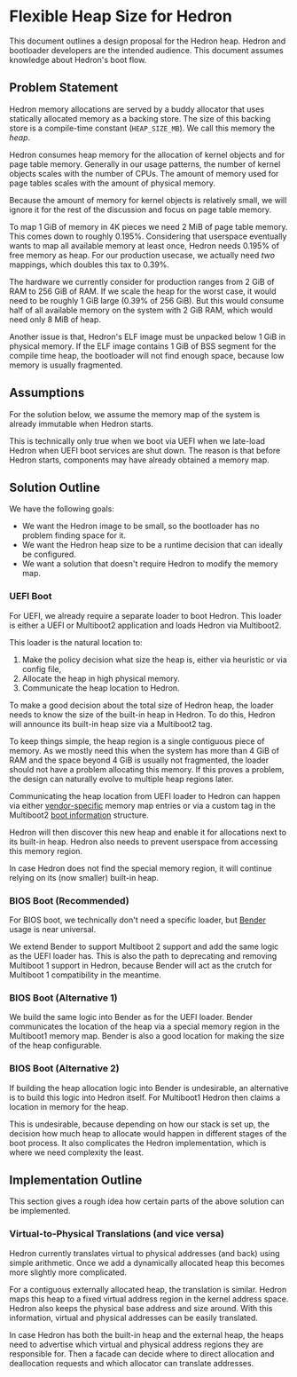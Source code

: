 # Flexible Heap Size for Hedron

This document outlines a design proposal for the Hedron heap. Hedron
and bootloader developers are the intended audience. This document
assumes knowledge about Hedron's boot flow.

## Problem Statement

Hedron memory allocations are served by a buddy allocator that uses
statically allocated memory as a backing store. The size of this
backing store is a compile-time constant (`HEAP_SIZE_MB`). We call
this memory the _heap_.

Hedron consumes heap memory for the allocation of kernel objects and
for page table memory. Generally in our usage patterns, the number of
kernel objects scales with the number of CPUs. The amount of memory
used for page tables scales with the amount of physical
memory.

Because the amount of memory for kernel objects is relatively small,
we will ignore it for the rest of the discussion and focus on page
table memory.

To map 1 GiB of memory in 4K pieces we need 2 MiB of page table
memory. This comes down to roughly 0.195%. Considering that userspace
eventually wants to map all available memory at least once, Hedron
needs 0.195% of free memory as heap. For our production usecase, we
actually need _two_ mappings, which doubles this tax to 0.39%.

The hardware we currently consider for production ranges from 2 GiB of
RAM to 256 GiB of RAM. If we scale the heap for the worst case, it
would need to be roughly 1 GiB large (0.39% of 256 GiB). But this
would consume half of all available memory on the system with 2 GiB
RAM, which would need only 8 MiB of heap.

Another issue is that, Hedron's ELF image must be unpacked below 1 GiB
in physical memory. If the ELF image contains 1 GiB of BSS segment
for the compile time heap, the bootloader will not find enough space,
because low memory is usually fragmented.

## Assumptions

For the solution below, we assume the memory map of the system is
already immutable when Hedron starts.

This is technically only true when we boot via UEFI when we late-load
Hedron when UEFI boot services are shut down. The reason is that
before Hedron starts, components may have already obtained a memory
map.

## Solution Outline

We have the following goals:

- We want the Hedron image to be small, so the bootloader has no
  problem finding space for it.
- We want the Hedron heap size to be a runtime decision that can
  ideally be configured.
- We want a solution that doesn't require Hedron to modify the memory
  map.

### UEFI Boot

For UEFI, we already require a separate loader to boot Hedron. This
loader is either a UEFI or Multiboot2 application and loads Hedron via
Multiboot2.

This loader is the natural location to:

1. Make the policy decision what size the heap is, either via
   heuristic or via config file,
2. Allocate the heap in high physical memory.
3. Communicate the heap location to Hedron.

To make a good decision about the total size of Hedron heap, the
loader needs to know the size of the built-in heap in Hedron. To do
this, Hedron will announce its built-in heap size via a Multiboot2
tag.

To keep things simple, the heap region is a single contiguous piece of
memory. As we mostly need this when the system has more than 4 GiB of
RAM and the space beyond 4 GiB is usually not fragmented, the loader
should not have a problem allocating this memory. If this proves a
problem, the design can naturally evolve to multiple heap regions later.

Communicating the heap location from UEFI loader to Hedron can happen
via either
[vendor-specific](https://uefi.org/specs/ACPI/6.4/15_System_Address_Map_Interfaces/uefi-getmemorymap-boot-services-function.html)
memory map entries or via a custom tag in the Multiboot2 [boot
information](https://www.gnu.org/software/grub/manual/multiboot2/html_node/Boot-information-format.html)
structure.

Hedron will then discover this new heap and enable it for allocations
next to its built-in heap. Hedron also needs to prevent userspace from
accessing this memory region.

In case Hedron does not find the special memory region, it will
continue relying on its (now smaller) built-in heap.

### BIOS Boot (Recommended)

For BIOS boot, we technically don't need a specific loader, but
[Bender](https://github.com/blitz/bender) usage is near universal.

We extend Bender to support Multiboot 2 support and add the same logic
as the UEFI loader has. This is also the path to deprecating and
removing Multiboot 1 support in Hedron, because Bender will act as the
crutch for Multiboot 1 compatibility in the meantime.

### BIOS Boot (Alternative 1)

We build the same logic into Bender as for the UEFI loader. Bender
communicates the location of the heap via a special memory region in
the Multiboot1 memory map. Bender is also a good location for making
the size of the heap configurable.

### BIOS Boot (Alternative 2)

If building the heap allocation logic into Bender is undesirable, an
alternative is to build this logic into Hedron itself. For Multiboot1
Hedron then claims a location in memory for the heap.

This is undesirable, because depending on how our stack is set up, the
decision how much heap to allocate would happen in different stages of
the boot process. It also complicates the Hedron implementation, which
is where we need complexity the least.

## Implementation Outline

This section gives a rough idea how certain parts of the above
solution can be implemented.

### Virtual-to-Physical Translations (and vice versa)

Hedron currently translates virtual to physical addresses (and back)
using simple arithmetic. Once we add a dynamically allocated heap this
becomes more slightly more complicated.

For a contiguous externally allocated heap, the translation is
similar. Hedron maps this heap to a fixed virtual address region in
the kernel address space. Hedron also keeps the physical base address
and size around. With this information, virtual and physical addresses
can be easily translated.

In case Hedron has both the built-in heap and the external heap, the
heaps need to advertise which virtual and physical address regions
they are responsible for. Then a facade can decide where to direct
allocation and deallocation requests and which allocator can translate
addresses.
